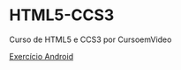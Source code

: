 # HTML5-CCS3
<p>Curso de HTML5 e CCS3 por CursoemVideo</p>
<a target="_black" href="https://nicoperes.github.io/HTML5-CCS3/desafios/ex04/android.html">Exercício Android</a>